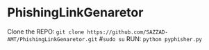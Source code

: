 # PhishingLinkGenaretor

Clone the REPO: `git clone https://github.com/SAZZAD-AMT/PhishingLinkGenaretor.git`
#`sudo su`
RUN: `python pyphisher.py`
